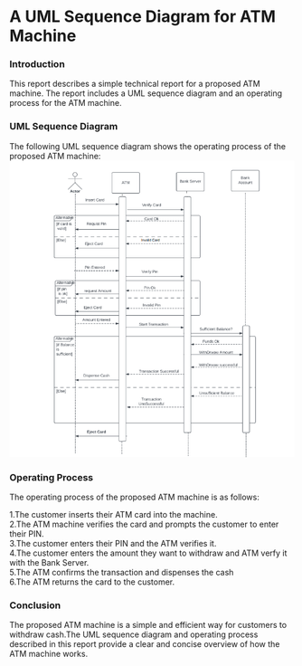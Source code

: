 <h1>A UML Sequence Diagram for ATM Machine</h1>
<h3>Introduction</h3>
This report describes a simple technical report for a proposed ATM machine. The report includes a UML sequence diagram and an operating process for the ATM machine.

<h3>UML Sequence Diagram</h3>
The following UML sequence diagram shows the operating process of the proposed ATM machine:
<img src="atm.png">

<h3>Operating Process</h3>
The operating process of the proposed ATM machine is as follows:

1.The customer inserts their ATM card into the machine.<br>
2.The ATM machine verifies the card and prompts the customer to enter their PIN.<br>
3.The customer enters their PIN and the ATM verifies it.<br>
4.The customer  enters the amount they want to withdraw and ATM verfy it with the Bank Server.<br>
5.The ATM confirms the transaction and dispenses the cash <br>
6.The ATM returns the card to the customer.<br>

<h3>Conclusion</h3>
The proposed ATM machine is a simple and efficient way for customers to withdraw cash.The UML sequence diagram and operating process described in this report provide a clear and concise overview of how the ATM machine works.
